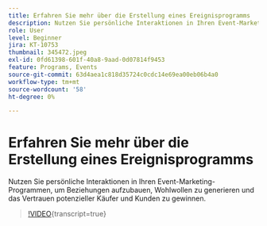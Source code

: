 ```yaml
---
title: Erfahren Sie mehr über die Erstellung eines Ereignisprogramms
description: Nutzen Sie persönliche Interaktionen in Ihren Event-Marketing-Programmen, um Beziehungen aufzubauen, Wohlwollen zu generieren und das Vertrauen potenzieller Käufer und Kunden zu gewinnen.
role: User
level: Beginner
jira: KT-10753
thumbnail: 345472.jpeg
exl-id: 0fd61398-601f-40a8-9aad-0d07814f9453
feature: Programs, Events
source-git-commit: 63d4aea1c818d35724c0cdc14e69ea00eb06b4a0
workflow-type: tm+mt
source-wordcount: '58'
ht-degree: 0%

---
```


# Erfahren Sie mehr über die Erstellung eines Ereignisprogramms

Nutzen Sie persönliche Interaktionen in Ihren Event-Marketing-Programmen, um Beziehungen aufzubauen, Wohlwollen zu generieren und das Vertrauen potenzieller Käufer und Kunden zu gewinnen.

>[!VIDEO](https://video.tv.adobe.com/v/345472/?quality=12&learn=on){transcript=true}
